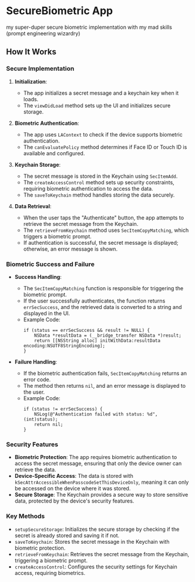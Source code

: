 # SecureBiometric App 
my super-duper secure biometric implementation with my mad skills (prompt engineering wizardry)

## How It Works 

### Secure Implementation

1. **Initialization**: 
   - The app initializes a secret message and a keychain key when it loads.
   - The `viewDidLoad` method sets up the UI and initializes secure storage.

2. **Biometric Authentication**:
   - The app uses `LAContext` to check if the device supports biometric authentication.
   - The `canEvaluatePolicy` method determines if Face ID or Touch ID is available and configured.

3. **Keychain Storage**:
   - The secret message is stored in the Keychain using `SecItemAdd`.
   - The `createAccessControl` method sets up security constraints, requiring biometric authentication to access the data.
   - The `saveToKeychain` method handles storing the data securely.

4. **Data Retrieval**:
   - When the user taps the "Authenticate" button, the app attempts to retrieve the secret message from the Keychain.
   - The `retrieveFromKeychain` method uses `SecItemCopyMatching`, which triggers a biometric prompt.
   - If authentication is successful, the secret message is displayed; otherwise, an error message is shown.

### Biometric Success and Failure

- **Success Handling**: 
  - The `SecItemCopyMatching` function is responsible for triggering the biometric prompt. 
  - If the user successfully authenticates, the function returns `errSecSuccess`, and the retrieved data is converted to a string and displayed in the UI.
  - Example Code:
    ```objc
    if (status == errSecSuccess && result != NULL) {
        NSData *resultData = (__bridge_transfer NSData *)result;
        return [[NSString alloc] initWithData:resultData encoding:NSUTF8StringEncoding];
    }
    ```

- **Failure Handling**:
  - If the biometric authentication fails, `SecItemCopyMatching` returns an error code.
  - The method then returns `nil`, and an error message is displayed to the user.
  - Example Code:
    ```objc
    if (status != errSecSuccess) {
        NSLog(@"Authentication failed with status: %d", (int)status);
        return nil;
    }
    ```

### Security Features

- **Biometric Protection**: The app requires biometric authentication to access the secret message, ensuring that only the device owner can retrieve the data.
- **Device-Specific Access**: The data is stored with `kSecAttrAccessibleWhenPasscodeSetThisDeviceOnly`, meaning it can only be accessed on the device where it was stored.
- **Secure Storage**: The Keychain provides a secure way to store sensitive data, protected by the device's security features.

### Key Methods

- `setupSecureStorage`: Initializes the secure storage by checking if the secret is already stored and saving it if not.
- `saveToKeychain`: Stores the secret message in the Keychain with biometric protection.
- `retrieveFromKeychain`: Retrieves the secret message from the Keychain, triggering a biometric prompt.
- `createAccessControl`: Configures the security settings for Keychain access, requiring biometrics.

